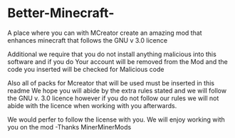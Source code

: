 # Better-Minecraft-
A place where you can with MCreator create an amazing mod that enhances minecraft that follows the GNU v 3.0 licence

Additional we require that you do not install anything malicious into this software and if you do Your account will be removed from the Mod and the code you inserted will be checked for Malicious code 

Also all of packs for Mcreator that will be used must be inserted in this readme We hope you will abide by the extra rules stated and we will follow the GNU v. 3.0 licence however if you do not follow our rules we will not abide with the licence when working with you afterwards.

We would perfer to follow the license with you. We will enjoy working with you on the mod 
-Thanks MinerMinerMods
